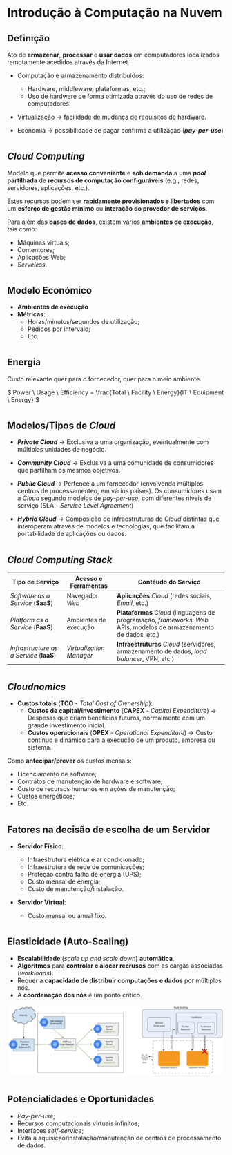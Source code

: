 # __Introdução à Computação na Nuvem__

## __Definição__

Ato de __armazenar__, __processar__ e __usar dados__ em computadores localizados remotamente acedidos através da Internet.

* Computação e armazenamento distribuídos:
    * Hardware, middleware, plataformas, etc.;
    * Uso de hardware de forma otimizada através do uso de redes de computadores.

* Virtualização -> facilidade de mudança de requisitos de hardware.

* Economia -> possibilidade de pagar confirma a utilização (___pay-per-use___)

#

## ___Cloud Computing___

Modelo que permite __acesso conveniente__ e __sob demanda__ a uma ___pool_ partilhada__ de __recursos de computação configuráveis__ (e.g., redes, servidores, aplicações, etc.). 

Estes recursos podem ser __rapidamente provisionados e libertados__ com um __esforço de gestão mínimo__ ou __interação do provedor de serviços__.

Para além das __bases de dados__, existem vários __ambientes de execução__, tais como:

* Máquinas virtuais;
* Contentores;
* Aplicações Web;
* _Serveless_.

#

## __Modelo Económico__

* __Ambientes de execução__
* __Métricas__:
    * Horas/minutos/segundos de utilização;
    * Pedidos por intervalo;
    * Etc.

#

## __Energia__

Custo relevante quer para o fornecedor, quer para o meio ambiente.

$ Power \ Usage \ Efficiency = \frac{Total \ Facility \ Energy}{IT \ Equipment \ Energy} $

#

## __Modelos/Tipos de ___Cloud_____

* ___Private Cloud___ -> Exclusiva a uma organização, eventualmente com múltiplas unidades de negócio.

* ___Community Cloud___ -> Exclusiva a uma comunidade de consumidores que partilham os mesmos objetivos.

* ___Public Cloud___ -> Pertence a um fornecedor (envolvendo múltiplos centros de processamenteo, em vários países). Os consumidores usam a _Cloud_ segundo modelos de _pay-per-use_, com diferentes níveis de serviço (SLA - _Service Level Agreement_)

* ___Hybrid Cloud___ -> Composição de infraestruturas de _Cloud_ distintas que interoperam através de modelos e tecnologias, que facilitam a portabilidade de aplicações ou dados.

#

## ___Cloud Computing Stack___

| __Tipo de Serviço__ | __Acesso e Ferramentas__ | __Contéudo do Serviço__ |
|-----------------------|--------------------------|------------------------|
| _Software as a Service_ (__SaaS__) | Navegador _Web_ | __Aplicações__ _Cloud_ (redes sociais, _Email_, etc.) |
| _Platform as a Service_ (__PaaS__) | Ambientes de execução | __Plataformas__ _Cloud_ (linguagens de programação, _frameworks_, _Web_ APIs, modelos de armazenamento de dados, etc.) |
| _Infrastructure as a Service_ (__IaaS__) | _Virtualization Manager_ | __Infraestruturas__ _Cloud_ (servidores, armazenamento de dados, _load balancer_, VPN, etc.) |

#

## ___Cloudnomics___

* __Custos totais__ (__TCO__ - _Total Cost of Ownership_):
    * __Custos de capital/investimento__ (__CAPEX__ - _Capital Expenditure_) -> Despesas que criam benefícios futuros, normalmente com um grande investimento inicial.
    * __Custos operacionais__ (__OPEX__ - _Operational Expenditure_) -> Custo contínuo e dinâmico para a execução de um produto, empresa ou sistema.

Como __antecipar/prever__ os custos mensais:
* Licenciamento	de software;
* Contratos de manutenção de hardware e software;
* Custo de recursos humanos em ações de manutenção;
* Custos energéticos;
* Etc.

#

## __Fatores na decisão de escolha de um Servidor__

* __Servidor Físico__:
    * Infraestrutura elétrica e ar condicionado;
    * Infraestrutura de rede de comunicações;
    * Proteção contra falha de energia (UPS);
    * Custo mensal de energia;
    * Custo de manutenção/instalação.

* __Servidor Virtual__:
    * Custo mensal ou anual fixo.

#

## __Elasticidade (Auto-Scaling)__

* __Escalabilidade__ (_scale up and scale down_) __automática__.
* __Algoritmos__ para __controlar e alocar recrusos__ com as cargas associadas (_workloads_).
* Requer a __capacidade de distribuir computações e dados__ por múltiplos nós.
* A __coordenação dos nós__ é um ponto crítico.

<div align=center> 

![](../imgs/elasticidade-1.png)

</div>

#

## __Potencialidades e Oportunidades__

* _Pay-per-use_;
* Recursos computacionais virtuais infinitos;
* Interfaces _self-service_;
* Evita a aquisição/instalação/manutenção de centros de processamento de dados.